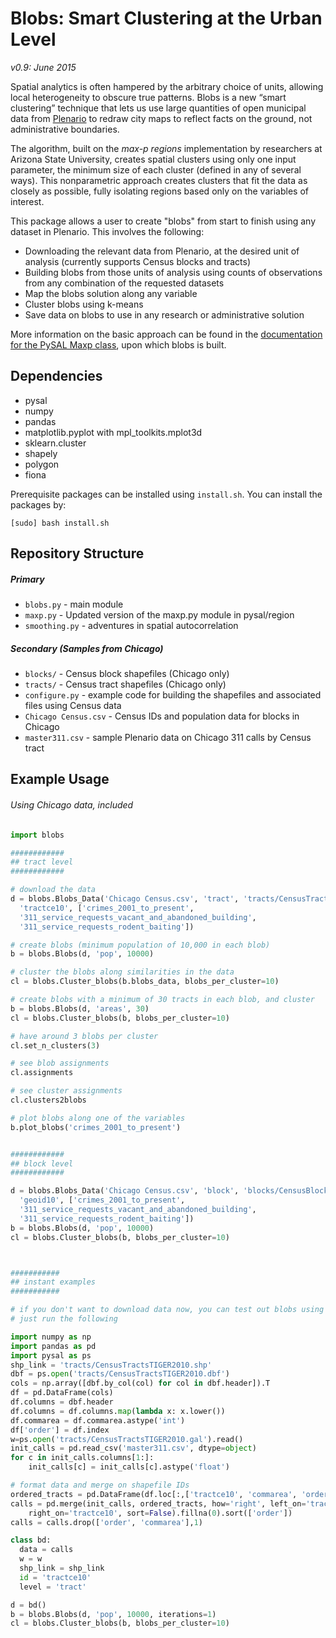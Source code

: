Blobs: Smart Clustering at the Urban Level
=====

*v0.9: June 2015*

Spatial analytics is often hampered by the arbitrary choice of units, allowing local heterogeneity to obscure true patterns. Blobs is a new “smart clustering” technique that lets us use large quantities of open municipal data from [Plenario](http://plenar.io) to redraw city maps to reflect facts on the ground, not administrative boundaries. 

The algorithm, built on the *max-p regions* implementation by researchers at Arizona State University, creates spatial clusters using only one input parameter, the minimum size of each cluster (defined in any of several ways). This nonparametric approach creates clusters that fit the data as closely as possible, fully isolating regions based only on the variables of interest.  

This package allows a user to create "blobs" from start to finish using any dataset in Plenario. This involves the following:

* Downloading the relevant data from Plenario, at the desired unit of analysis (currently supports Census blocks and tracts)
* Building blobs from those units of analysis using counts of observations from any combination of the requested datasets
* Map the blobs solution along any variable
* Cluster blobs using k-means
* Save data on blobs to use in any research or administrative solution

More information on the basic approach can be found in the [documentation for the PySAL Maxp class](http://www.pysal.org/library/region/maxp.html), upon which blobs is built. 


Dependencies
------------

* pysal
* numpy
* pandas
* matplotlib.pyplot with mpl_toolkits.mplot3d
* sklearn.cluster
* shapely
* polygon
* fiona

Prerequisite packages can be installed using `install.sh`. You can install the packages by:

    [sudo] bash install.sh

Repository Structure
------------

##### Primary

* `blobs.py` - main module
* `maxp.py` - Updated version of the maxp.py module in pysal/region 
* `smoothing.py` - adventures in spatial autocorrelation

##### Secondary (Samples from Chicago)

* `blocks/` - Census block shapefiles (Chicago only)
* `tracts/` - Census tract shapefiles (Chicago only)
* `configure.py` - example code for building the shapefiles and associated files using Census data
* `Chicago Census.csv` - Census IDs and population data for blocks in Chicago
* `master311.csv` - sample Plenario data on Chicago 311 calls by Census tract

  
Example Usage
----------------------
######  Using Chicago data, included

```python
import blobs

############
## tract level
############

# download the data
d = blobs.Blobs_Data('Chicago Census.csv', 'tract', 'tracts/CensusTractsTIGER2010.shp', 
  'tractce10', ['crimes_2001_to_present', 
  '311_service_requests_vacant_and_abandoned_building', 
  '311_service_requests_rodent_baiting'])

# create blobs (minimum population of 10,000 in each blob)
b = blobs.Blobs(d, 'pop', 10000)

# cluster the blobs along similarities in the data
cl = blobs.Cluster_blobs(b.blobs_data, blobs_per_cluster=10)

# create blobs with a minimum of 30 tracts in each blob, and cluster
b = blobs.Blobs(d, 'areas', 30)
cl = blobs.Cluster_blobs(b, blobs_per_cluster=10)

# have around 3 blobs per cluster
cl.set_n_clusters(3)

# see blob assignments
cl.assignments

# see cluster assignments
cl.clusters2blobs

# plot blobs along one of the variables
b.plot_blobs('crimes_2001_to_present')


############
## block level
############

d = blobs.Blobs_Data('Chicago Census.csv', 'block', 'blocks/CensusBlockTIGER2010.shp', 
  'geoid10', ['crimes_2001_to_present', 
  '311_service_requests_vacant_and_abandoned_building', 
  '311_service_requests_rodent_baiting'])
b = blobs.Blobs(d, 'pop', 10000)
cl = blobs.Cluster_blobs(b, blobs_per_cluster=10)



###########
## instant examples
###########

# if you don't want to download data now, you can test out blobs using some included data
# just run the following

import numpy as np
import pandas as pd
import pysal as ps
shp_link = 'tracts/CensusTractsTIGER2010.shp'
dbf = ps.open('tracts/CensusTractsTIGER2010.dbf')
cols = np.array([dbf.by_col(col) for col in dbf.header]).T
df = pd.DataFrame(cols)
df.columns = dbf.header
df.columns = df.columns.map(lambda x: x.lower())
df.commarea = df.commarea.astype('int')
df['order'] = df.index
w=ps.open('tracts/CensusTractsTIGER2010.gal').read()
init_calls = pd.read_csv('master311.csv', dtype=object)
for c in init_calls.columns[1:]:
    init_calls[c] = init_calls[c].astype('float')

# format data and merge on shapefile IDs
ordered_tracts = pd.DataFrame(df.loc[:,['tractce10', 'commarea', 'order']])
calls = pd.merge(init_calls, ordered_tracts, how='right', left_on='tractID', 
    right_on='tractce10', sort=False).fillna(0).sort(['order'])
calls = calls.drop(['order', 'commarea'],1)

class bd:
  data = calls
  w = w
  shp_link = shp_link
  id = 'tractce10'
  level = 'tract'

d = bd()
b = blobs.Blobs(d, 'pop', 10000, iterations=1)
cl = blobs.Cluster_blobs(b, blobs_per_cluster=10)


```



